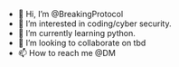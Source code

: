 - 👋 Hi, I’m @BreakingProtocol
- 👀 I’m interested in coding/cyber security.
- 🌱 I’m currently learning python.
- 💞️ I’m looking to collaborate on tbd
- 📫 How to reach me @DM

<!---
BreakingProtocol/BreakingProtocol is a ✨ special ✨ repository because its `README.md` (this file) appears on your GitHub profile.
You can click the Preview link to take a look at your changes.
--->
